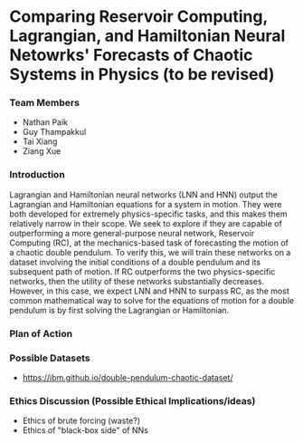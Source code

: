 # Comparing Reservoir Computing, Lagrangian, and Hamiltonian Neural Netowrks' Forecasts of Chaotic Systems in Physics (to be revised)

### Team Members

- Nathan Paik
- Guy Thampakkul
- Tai Xiang
- Ziang Xue

### Introduction

Lagrangian and Hamiltonian neural networks (LNN and HNN) output the Lagrangian and Hamiltonian equations for a system in motion. They were both developed for extremely physics-specific tasks, and this makes them relatively narrow in their scope. We seek to explore if they are capable of outperforming a more general-purpose neural network, Reservoir Computing (RC), at the mechanics-based task of forecasting the motion of a chaotic double pendulum. To verify this, we will train these networks on a dataset involving the initial conditions of a double pendulum and its subsequent path of motion. If RC outperforms the two physics-specific networks, then the utility of these networks substantially decreases. However, in this case, we expect LNN and HNN to surpass RC, as the most common mathematical way to solve for the equations of motion for a double pendulum is by first solving the Lagrangian or Hamiltonian.

### Plan of Action

### Possible Datasets

- https://ibm.github.io/double-pendulum-chaotic-dataset/



### Ethics Discussion (Possible Ethical Implications/ideas)

- Ethics of brute forcing (waste?)
- Ethics of "black-box side" of NNs
